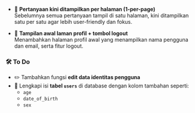 

- 🚧 **Pertanyaan kini ditampilkan per halaman (1-per-page)**  
  Sebelumnya semua pertanyaan tampil di satu halaman, kini ditampilkan satu per satu agar lebih user-friendly dan fokus.

- 👤 **Tampilan awal laman profil + tombol logout**  
  Menambahkan halaman profil awal yang menampilkan nama pengguna dan email, serta fitur logout.

### 🛠️ To Do

- ✏️ Tambahkan fungsi **edit data identitas pengguna**
- 🧩 Lengkapi isi **tabel `users`** di database dengan kolom tambahan seperti:
  - `age`
  - `date_of_birth`
  - `sex`
